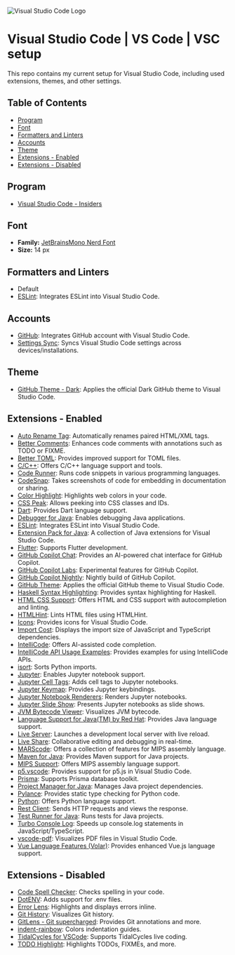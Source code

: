 ![Visual Studio Code Logo](https://upload.wikimedia.org/wikipedia/commons/4/4b/Visual_Studio_Code_Insiders_1.36_icon.svg)

# Visual Studio Code | VS Code | VSC setup

This repo contains my current setup for Visual Studio Code, including used extensions, themes, and other settings.

## Table of Contents
- [Program](#program)
- [Font](#font)
- [Formatters and Linters](#formatters-and-linters)
- [Accounts](#accounts)
- [Theme](#theme)
- [Extensions - Enabled](#extensions---enabled)
- [Extensions - Disabled](#extensions---disabled)

## Program
- [Visual Studio Code - Insiders](https://code.visualstudio.com/insiders)

## Font

- **Family:** [JetBrainsMono Nerd Font](https://www.nerdfonts.com/font-downloads)
- **Size:** 14 px

## Formatters and Linters

- Default
- [ESLint](https://marketplace.visualstudio.com/items?itemName=dbaeumer.vscode-eslint): Integrates ESLint into Visual Studio Code.

## Accounts

- [GitHub](https://github.com): Integrates GitHub account with Visual Studio Code.
- [Settings Sync](https://code.visualstudio.com/docs/editor/settings-sync): Syncs Visual Studio Code settings across devices/installations.

## Theme

- [GitHub Theme - Dark](https://marketplace.visualstudio.com/items?itemName=GitHub.github-vscode-theme): Applies the official Dark GitHub theme to Visual Studio Code.

## Extensions - Enabled

- [Auto Rename Tag](https://marketplace.visualstudio.com/items?itemName=formulahendry.auto-rename-tag): Automatically renames paired HTML/XML tags.
- [Better Comments](https://marketplace.visualstudio.com/items?itemName=aaron-bond.better-comments): Enhances code comments with annotations such as TODO or FIXME.
- [Better TOML](https://marketplace.visualstudio.com/items?itemName=bungcip.better-toml): Provides improved support for TOML files.
- [C/C++](https://marketplace.visualstudio.com/items?itemName=ms-vscode.cpptools): Offers C/C++ language support and tools.
- [Code Runner](https://marketplace.visualstudio.com/items?itemName=formulahendry.code-runner): Runs code snippets in various programming languages.
- [CodeSnap](https://marketplace.visualstudio.com/items?itemName=adpyke.codesnap): Takes screenshots of code for embedding in documentation or sharing.
- [Color Highlight](https://marketplace.visualstudio.com/items?itemName=naumovs.color-highlight): Highlights web colors in your code.
- [CSS Peak](https://marketplace.visualstudio.com/items?itemName=pranaygp.vscode-css-peek): Allows peeking into CSS classes and IDs.
- [Dart](https://marketplace.visualstudio.com/items?itemName=Dart-Code.dart-code): Provides Dart language support.
- [Debugger for Java](https://marketplace.visualstudio.com/items?itemName=vscjava.vscode-java-debug): Enables debugging Java applications.
- [ESLint](https://marketplace.visualstudio.com/items?itemName=dbaeumer.vscode-eslint): Integrates ESLint into Visual Studio Code.
- [Extension Pack for Java](https://marketplace.visualstudio.com/items?itemName=vscjava.vscode-java-pack): A collection of Java extensions for Visual Studio Code.
- [Flutter](https://marketplace.visualstudio.com/items?itemName=Dart-Code.flutter): Supports Flutter development.
- [GitHub Copilot Chat](https://marketplace.visualstudio.com/items?itemName=GitHub.copilot-chat): Provides an AI-powered chat interface for GitHub Copilot.
- [GitHub Copilot Labs](https://marketplace.visualstudio.com/items?itemName=GitHub.copilot-labs): Experimental features for GitHub Copilot.
- [GitHub Copilot Nightly](https://marketplace.visualstudio.com/items?itemName=GitHub.copilot-nightly): Nightly build of GitHub Copilot.
- [GitHub Theme](https://marketplace.visualstudio.com/items?itemName=GitHub.github-vscode-theme): Applies the official GitHub theme to Visual Studio Code.
- [Haskell Syntax Highlighting](https://marketplace.visualstudio.com/items?itemName=justusadam.language-haskell): Provides syntax highlighting for Haskell.
- [HTML CSS Support](https://marketplace.visualstudio.com/items?itemName=ecmel.vscode-html-css): Offers HTML and CSS support with autocompletion and linting.
- [HTMLHint](https://marketplace.visualstudio.com/items?itemName=HTMLHint.vscode-htmlhint): Lints HTML files using HTMLHint.
- [Icons](https://marketplace.visualstudio.com/items?itemName=tal7aouy.icons): Provides icons for Visual Studio Code.
- [Import Cost](https://marketplace.visualstudio.com/items?itemName=wix.vscode-import-cost): Displays the import size of JavaScript and TypeScript dependencies.
- [IntelliCode](https://marketplace.visualstudio.com/items?itemName=VisualStudioExptTeam.vscodeintellicode): Offers AI-assisted code completion.
- [IntelliCode API Usage Examples](https://marketplace.visualstudio.com/items?itemName=VisualStudioExptTeam.intellicode-api-usage-examples): Provides examples for using IntelliCode APIs.
- [isort](https://marketplace.visualstudio.com/items?itemName=ms-python.isort): Sorts Python imports.
- [Jupyter](https://marketplace.visualstudio.com/items?itemName=ms-toolsai.jupyter): Enables Jupyter notebook support.
- [Jupyter Cell Tags](https://marketplace.visualstudio.com/items?itemName=ms-toolsai.vscode-jupyter-cell-tags): Adds cell tags to Jupyter notebooks.
- [Jupyter Keymap](https://marketplace.visualstudio.com/items?itemName=ms-toolsai.jupyter-keymap): Provides Jupyter keybindings.
- [Jupyter Notebook Renderers](https://marketplace.visualstudio.com/items?itemName=ms-toolsai.jupyter-renderers): Renders Jupyter notebooks.
- [Jupyter Slide Show](https://marketplace.visualstudio.com/items?itemName=ms-toolsai.vscode-jupyter-slideshow): Presents Jupyter notebooks as slide shows.
- [JVM Bytecode Viewer](https://marketplace.visualstudio.com/items?itemName=mnxn.jvm-bytecode-viewer): Visualizes JVM bytecode.
- [Language Support for Java(TM) by Red Hat](https://marketplace.visualstudio.com/items?itemName=redhat.java): Provides Java language support.
- [Live Server](https://marketplace.visualstudio.com/items?itemName=ritwickdey.LiveServer): Launches a development local server with live reload.
- [Live Share](https://marketplace.visualstudio.com/items?itemName=MS-vsliveshare.vsliveshare): Collaborative editing and debugging in real-time.
- [MARScode](https://marketplace.visualstudio.com/items?itemName=akainth015.marscode): Offers a collection of features for MIPS assembly language.
- [Maven for Java](https://marketplace.visualstudio.com/items?itemName=vscjava.vscode-maven): Provides Maven support for Java projects.
- [MIPS Support](https://marketplace.visualstudio.com/items?itemName=kdarkhan.mips): Offers MIPS assembly language support.
- [p5.vscode](https://marketplace.visualstudio.com/items?itemName=samplavigne.p5-vscode): Provides support for p5.js in Visual Studio Code.
- [Prisma](https://marketplace.visualstudio.com/items?itemName=Prisma.prisma): Supports Prisma database toolkit.
- [Project Manager for Java](https://marketplace.visualstudio.com/items?itemName=vscjava.vscode-java-dependency): Manages Java project dependencies.
- [Pylance](https://marketplace.visualstudio.com/items?itemName=ms-python.vscode-pylance): Provides static type checking for Python code.
- [Python](https://marketplace.visualstudio.com/items?itemName=ms-python.python): Offers Python language support.
- [Rest Client](https://marketplace.visualstudio.com/items?itemName=humao.rest-client): Sends HTTP requests and views the response.
- [Test Runner for Java](https://marketplace.visualstudio.com/items?itemName=vscjava.vscode-java-test): Runs tests for Java projects.
- [Turbo Console Log](https://marketplace.visualstudio.com/items?itemName=ChakrounAnas.turbo-console-log): Speeds up console.log statements in JavaScript/TypeScript.
- [vscode-pdf](https://marketplace.visualstudio.com/items?itemName=tomoki1207.pdf): Visualizes PDF files in Visual Studio Code.
- [Vue Language Features (Volar)](https://marketplace.visualstudio.com/items?itemName=Vue.volar): Provides enhanced Vue.js language support.

## Extensions - Disabled

- [Code Spell Checker](https://marketplace.visualstudio.com/items?itemName=streetsidesoftware.code-spell-checker): Checks spelling in your code.
- [DotENV](https://marketplace.visualstudio.com/items?itemName=mikestead.dotenv): Adds support for .env files.
- [Error Lens](https://marketplace.visualstudio.com/items?itemName=usernamehw.errorlens): Highlights and displays errors inline.
- [Git History](https://marketplace.visualstudio.com/items?itemName=donjayamanne.githistory): Visualizes Git history.
- [GitLens - Git supercharged](https://marketplace.visualstudio.com/items?itemName=eamodio.gitlens): Provides Git annotations and more.
- [indent-rainbow](https://marketplace.visualstudio.com/items?itemName=oderwat.indent-rainbow): Colors indentation guides.
- [TidalCycles for VSCode](https://marketplace.visualstudio.com/items?itemName=tidalcycles.vscode-tidalcycles): Supports TidalCycles live coding.
- [TODO Highlight](https://marketplace.visualstudio.com/items?itemName=wayou.vscode-todo-highlight): Highlights TODOs, FIXMEs, and more.
